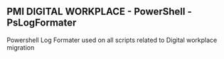 ## __PMI DIGITAL WORKPLACE - PowerShell - PsLogFormater__

Powershell Log Formater used on all scripts related to 
Digital workplace migration
